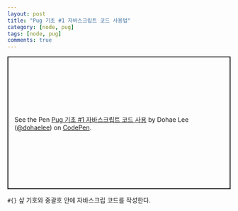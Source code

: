 ```yaml
---
layout: post
title: "Pug 기초 #1 자바스크립트 코드 사용법"
category: [node, pug]
tags: [node, pug]
comments: true
---
```


<p class="codepen" data-height="250" data-theme-id="dark" data-default-tab="html" data-slug-hash="XWRBBPG" data-user="dohaelee" style="height: 300px; box-sizing: border-box; display: flex; align-items: center; justify-content: center; border: 2px solid; margin: 1em 0; padding: 1em;">
  <span>See the Pen <a href="https://codepen.io/dohaelee/pen/XWRBBPG">
  Pug 기초 #1 자바스크립트 코드 사용</a> by Dohae Lee (<a href="https://codepen.io/dohaelee">@dohaelee</a>)
  on <a href="https://codepen.io">CodePen</a>.</span>
</p>
<script async src="https://cpwebassets.codepen.io/assets/embed/ei.js"></script>

`#{}` 샾 기호와 중괄호 안에 자바스크립 코드를 작성한다.
